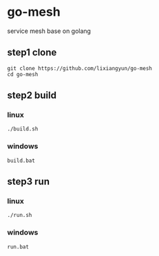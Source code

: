 # go-mesh
service mesh base on golang

## step1 clone

```
git clone https://github.com/lixiangyun/go-mesh
cd go-mesh
```

## step2 build 

### linux
```
./build.sh
```

### windows
```
build.bat
```

## step3 run 

### linux
```
./run.sh
```

### windows
```
run.bat
```

